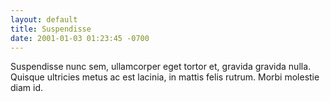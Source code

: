 ```yaml
---
layout: default
title: Suspendisse
date: 2001-01-03 01:23:45 -0700
---
```


Suspendisse nunc sem, ullamcorper eget tortor et, gravida gravida nulla. Quisque ultricies metus ac est lacinia, in mattis felis rutrum. Morbi molestie diam id.
